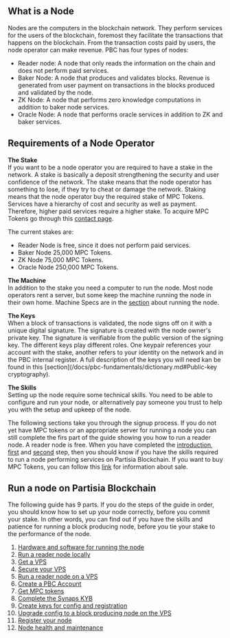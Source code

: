 ## What is a Node
Nodes are the computers in the blockchain network. They perform services for the users of the blockchain, foremost they facilitate the transactions that happens on the blockchain. From the transaction costs paid by users, the node operator can make revenue.
PBC has four types of nodes:

- Reader node: A node that only reads the information on the chain and does not perform paid services.
- Baker Node: A node that produces and validates blocks. Revenue is generated from user payment on transactions in the blocks produced and validated by the node.
- ZK Node: A node that performs zero knowledge computations in addition to baker node services.
- Oracle Node: A node that performs oracle services in addition to ZK and baker services.

## Requirements of a Node Operator
**The Stake**  
If you want to be a node operator you are required to have a stake in the network. A stake is basically a deposit strengthening the security and user confidence of the network. The stake means that the node operator has something to lose, if they try to cheat or damage the network.
Staking means that the node operator buy the required stake of MPC Tokens. Services have a hierarchy of cost and security as well as payment. Therefore, higher paid services require a higher stake. To acquire MPC Tokens go through this [contact page](https://kyc.partisiablockchain.com/).

The current stakes are:

- Reader Node is free, since it does not perform paid services.
- Baker Node 25,000 MPC Tokens.
- ZK Node 75,000 MPC Tokens.
- Oracle Node 250,000 MPC Tokens.

**The Machine**  
In addition to the stake you need a computer to run the node. Most node operators rent a server, but some keep the machine running the node in their own home. Machine Specs are in the [section](/docs/node-operations/operator-1-specs.md) about running the node.

**The Keys**  
When a block of transactions is validated, the node signs off on it with a unique digital signature. The signature is created with the node owner's private key. The signature is verifiable from the public version of the signing key. The different keys play different roles. One keypair references your account with the stake, another refers to your identity on the network and in the PBC internal register. A full description of the keys you will need kan be found in this [section](/docs/pbc-fundamentals/dictionary.md#Public-key cryptography).

**The Skills**  
Setting up the node require some technical skills. You need to be able to configure and run your node, or alternatively pay someone you trust to help you with the setup and upkeep of the node.

The following sections take you through the signup process. If you do not yet have MPC tokens or an appropriate server for running a node you can still complete the firs part of the guide showing you how to run a reader node. A reader node is free. When you have completed the [introduction](/docs/node-operations/operator-0-introduction.md), [first](/docs/node-operations/operator-1-specs.md) and [second](/docs/node-operations/operator-2-reader.md) step, then you should know if you have the skills required to run a node performing services on Partisia Blockchain. If you want to buy MPC Tokens, you can follow this [link](https://kyc.partisiablockchain.com/) for information about sale.


## Run a node on Partisia Blockchain

The following guide has 9 parts. If you do the steps of the guide in order, you should know how to set up your node correctly, before you commit your stake. In other words, you can find out if you have the skills and patience for running a block producing node, before you tie your stake to the performance of the node.

1. [Hardware and software for running the node](/docs/node-operations/operator-1-specs.md)   
2. [Run a reader node locally](/docs/node-operations/operator-2-reader.md)   
3. [Get a VPS](/docs/node-operations/operator-3-vps.md)   
4. [Secure your VPS](/docs/node-operations/operator-4-security.md)   
5. [Run a reader node on a VPS](/docs/node-operations/operator-5-reader-vps.md)  
6. [Create a PBC Account](/docs/node-operations/operator-6-create-account.md)    
7. [Get MPC tokens](/docs/node-operations/operator-7-get-mpc-tokens.md)   
8. [Complete the Synaps KYB](/docs/node-operations/operator-8-synaps.md)   
9. [Create keys for config and registration](/docs/node-operations/operator-9-keys.md)   
10. [Upgrade config to a block producing node on the VPS](/docs/node-operations/operator-10-bp.md)   
11. [Register your node](/docs/node-operations/operator-11-registration.md)   
12. [Node health and maintenance](/docs/node-operations/operator-12-node-health.md)   